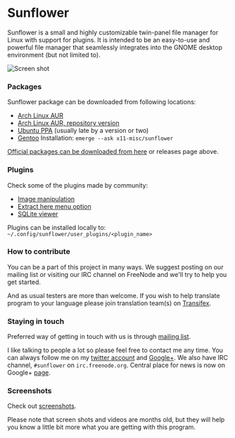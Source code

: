 Sunflower
=========

Sunflower is a small and highly customizable twin-panel file manager for Linux with support for plugins. It is intended to be an easy-to-use and powerful file manager that seamlessly integrates into the GNOME desktop environment (but not limited to).

![Screen shot](https://i.imgur.com/NahcTbh.png)

### Packages

Sunflower package can be downloaded from following locations:

* [Arch Linux AUR](https://aur.archlinux.org/packages/sunflower/)
* [Arch Linux AUR, repository version](https://aur.archlinux.org/packages/sunflower-hg/)
* [Ubuntu PPA](https://launchpad.net/~atareao/+archive/sunflower) (usually late by a version or two)
* [Gentoo](http://packages.gentoo.org/package/x11-misc/sunflower)
    Installation: `emerge --ask x11-misc/sunflower`

[Official packages can be downloaded from here](http://sunflower-fm.org/download) or releases page above.

### Plugins

Check some of the plugins made by community:
* [Image manipulation](https://github.com/ArseniyK/image_manipulation)
* [Extract here menu option](https://github.com/ArseniyK/archiver)
* [SQLite viewer](https://github.com/ArseniyK/sqlite_viewer)

Plugins can be installed locally to: `~/.config/sunflower/user_plugins/<plugin_name>`

### How to contribute
You can be a part of this project in many ways. We suggest posting on our mailing list or visiting our IRC channel on FreeNode and we'll try to help you get started.

And as usual testers are more than welcome. If you wish to help translate program to your language please join translation team(s) on [Transifex](http://transifex.com/projects/p/sunflower/).

### Staying in touch
Preferred way of getting in touch with us is through [mailing list](https://groups.google.com/forum/#!forum/sunflower-fm).

I like talking to people a lot so please feel free to contact me any time. You can always follow me on my [twitter account](http://twitter.com/MeanEYE_rcf) and [Google+](http://gplus.to/MeanEYE). We also have IRC channel, `#sunflower` on `irc.freenode.org`. Central place for news is now on Google+ [page](https://plus.google.com/104972396836379309898).

### Screenshots
Check out [screenshots](http://sunflower-fm.org/screenshots).

Please note that screen shots and videos are months old, but they will help you know a little bit more what you are getting with this program. 
